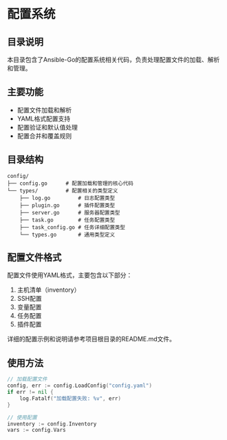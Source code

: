 # 配置系统

## 目录说明

本目录包含了Ansible-Go的配置系统相关代码，负责处理配置文件的加载、解析和管理。

## 主要功能

- 配置文件加载和解析
- YAML格式配置支持
- 配置验证和默认值处理
- 配置合并和覆盖规则

## 目录结构

```
config/
├── config.go      # 配置加载和管理的核心代码
└── types/         # 配置相关的类型定义
    ├── log.go         # 日志配置类型
    ├── plugin.go      # 插件配置类型
    ├── server.go      # 服务器配置类型
    ├── task.go        # 任务配置类型
    ├── task_config.go # 任务详细配置类型
    └── types.go       # 通用类型定义
```

## 配置文件格式

配置文件使用YAML格式，主要包含以下部分：

1. 主机清单（inventory）
2. SSH配置
3. 变量配置
4. 任务配置
5. 插件配置

详细的配置示例和说明请参考项目根目录的README.md文件。

## 使用方法

```go
// 加载配置文件
config, err := config.LoadConfig("config.yaml")
if err != nil {
    log.Fatalf("加载配置失败: %v", err)
}

// 使用配置
inventory := config.Inventory
vars := config.Vars
```